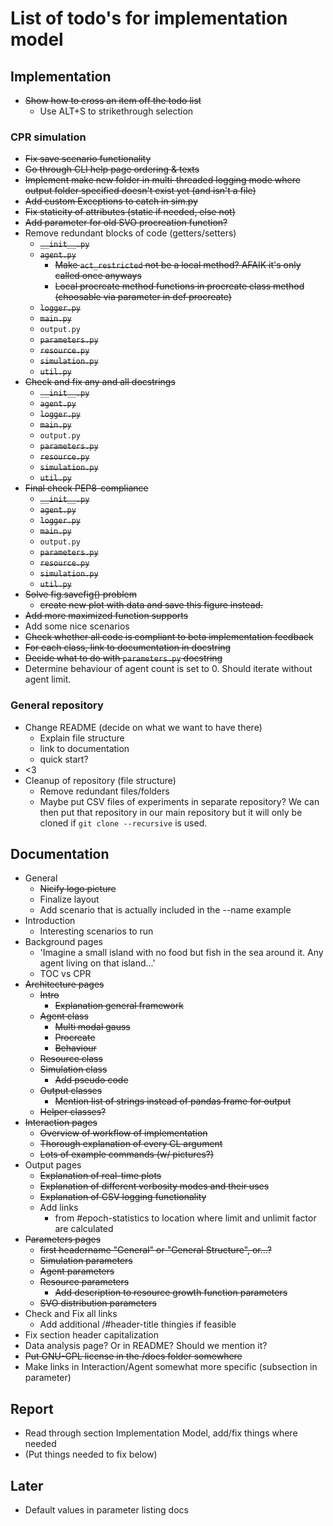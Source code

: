 # List of todo's for implementation model
## Implementation
* ~~Show how to cross an item off the todo list~~
  * Use ALT+S to strikethrough selection
### CPR simulation
* ~~Fix save scenario functionality~~
* ~~Go through CLI help page ordering & texts~~
* ~~Implement make new folder in multi-threaded logging mode where output folder specified doesn't exist yet (and isn't a file)~~
* ~~Add custom Exceptions to catch in sim.py~~
* ~~Fix staticity of attributes (static if needed, else not)~~
* ~~Add parameter for old SVO procreation function?~~
* Remove redundant blocks of code (getters/setters)
  * ~~```__init__.py```~~
  * ~~```agent.py```~~
    * ~~Make ```act_restricted``` not be a local method? AFAIK it's only called once anyways~~
    * ~~Local procreate method functions in procreate class method (choosable via parameter in def procreate)~~
  * ~~```logger.py```~~
  * ~~```main.py```~~
  * ```output.py```
  * ~~```parameters.py```~~
  * ~~```resource.py```~~
  * ~~```simulation.py```~~
  * ~~```util.py```~~
* ~~Check and fix any and all docstrings~~
  * ~~```__init__.py```~~
  * ~~```agent.py```~~
  * ~~```logger.py```~~
  * ~~```main.py```~~
  * ```output.py```
  * ~~```parameters.py```~~
  * ~~```resource.py```~~
  * ~~```simulation.py```~~
  * ~~```util.py```~~
* ~~Final check PEP8-compliance~~
  * ~~```__init__.py```~~
  * ~~```agent.py```~~
  * ~~```logger.py```~~
  * ~~```main.py```~~
  * ```output.py```
  * ~~```parameters.py```~~
  * ~~```resource.py```~~
  * ~~```simulation.py```~~
  * ~~```util.py```~~
* ~~Solve fig.savefig() problem~~
  * ~~create new plot with data and save this figure instead.~~
* ~~Add more maximized function supports~~
* Add some nice scenarios
* ~~Check whether all code is compliant to beta implementation feedback~~
* ~~For each class, link to documentation in docstring~~
* ~~Decide what to do with ```parameters.py``` docstring~~
* Determine behaviour of agent count is set to 0. Should iterate without agent limit.

### General repository
* Change README (decide on what we want to have there)
  * Explain file structure
  * link to documentation
  * quick start?
* <3
* Cleanup of repository (file structure)
  * Remove redundant files/folders
  * Maybe put CSV files of experiments in separate repository? We can then put that repository in our main repository but it will only be cloned if ```git clone --recursive``` is used. 
## Documentation
* General
  * ~~Nicify logo picture~~
  * Finalize layout
  * Add scenario that is actually included in the --name example
* Introduction
  * Interesting scenarios to run
* Background pages
  * 'Imagine a small island with no food but fish in the sea around it. Any agent living on that island...'
  * TOC vs CPR
* ~~Architecture pages~~
  * ~~Intro~~
    * ~~Explanation general framework~~
  * ~~Agent class~~
    * ~~Multi modal gauss~~
    * ~~Procreate~~
    * ~~Behaviour~~
  * ~~Resource class~~
  * ~~Simulation class~~
    * ~~Add pseudo code~~
  * ~~Output classes~~
    * ~~Mention list of strings instead of pandas frame for output~~
  * ~~Helper classes?~~
* ~~Interaction pages~~
  * ~~Overview of workflow of implementation~~
  * ~~Thorough explanation of every CL argument~~
  * ~~Lots of example commands (w/ pictures?)~~
* Output pages
  * ~~Explanation of real-time plots~~
  * ~~Explanation of different verbosity modes and their uses~~
  * ~~Explanation of CSV logging functionality~~
  * Add links
    * from #epoch-statistics to location where limit and unlimit factor are calculated
* ~~Parameters pages~~
  * ~~first headername "General" or "General Structure", or...?~~
  * ~~Simulation parameters~~
  * ~~Agent parameters~~
  * ~~Resource parameters~~
    * ~~Add description to resource growth function parameters~~
  * ~~SVO distribution parameters~~
* Check and Fix all links
  * Add additional /#header-title thingies if feasible
* Fix section header capitalization
* Data analysis page? Or in README? Should we mention it?
* ~~Put GNU-GPL license in the /docs folder somewhere~~
* Make links in Interaction/Agent somewhat more specific (subsection in parameter)
## Report
* Read through section Implementation Model, add/fix things where needed
* (Put things needed to fix below)

## Later
* Default values in parameter listing docs